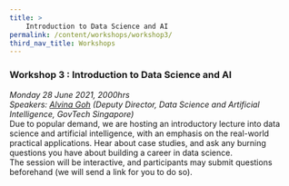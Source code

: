 ```yaml
---
title: >
    Introduction to Data Science and AI 
permalink: /content/workshops/workshop3/
third_nav_title: Workshops
---
```


### Workshop 3 : Introduction to Data Science and AI  
*Monday 28 June 2021, 2000hrs*<br>
*Speakers: [Alvina Goh](https://www.linkedin.com/in/alvina-goh/) (Deputy Director, Data Science and Artificial Intelligence, GovTech Singapore)*<br>
Due to popular demand, we are hosting an introductory lecture into data science and artificial intelligence, with an emphasis on the real-world practical applications. Hear about case studies, and ask any burning questions you have about building a career in data science.<br>
The session will be interactive, and participants may submit questions beforehand (we will send a link for you to do so).